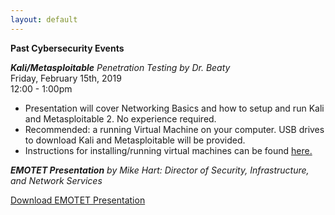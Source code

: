 ```yaml
---
layout: default
---
```

**Past Cybersecurity Events**

***Kali/Metasploitable***
*Penetration Testing by Dr. Beaty*<br/>
Friday, February 15th, 2019 <br/>
12:00 - 1:00pm
* Presentation will cover Networking Basics and how to setup and run Kali and Metasploitable 2. No experience required.
* Recommended: a running Virtual Machine on your computer. USB drives to download Kali and Metasploitable will be provided.
* Instructions for installing/running virtual machines can be found [here.](https://www.howtogeek.com/196060/beginner-geek-how-to-create-and-use-virtual-machines/)

***EMOTET Presentation***
*by Mike Hart: Director of Security, Infrastructure,
and Network Services*

[Download EMOTET Presentation](https://msu-denver-acm.github.io/SIGS/Cybersecurity/assets/02012019emotet.pdf/)

